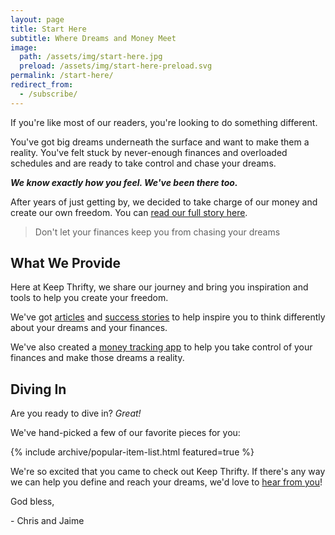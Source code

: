```yaml
---
layout: page
title: Start Here
subtitle: Where Dreams and Money Meet
image:
  path: /assets/img/start-here.jpg
  preload: /assets/img/start-here-preload.svg
permalink: /start-here/
redirect_from:
  - /subscribe/
---
```


If you're like most of our readers, you're looking to do something different.

You've got big dreams underneath the surface and want to make them a reality. You've felt stuck by never-enough finances and overloaded schedules and are ready to take control and chase your dreams.

___We know exactly how you feel. We've been there too.___

After years of just getting by, we decided to take charge of our money and create our own freedom. You can [read our full story here]({{site.url}}/our-story/).

> Don't let your finances keep you from chasing your dreams

## What We Provide

Here at Keep Thrifty, we share our journey and bring you inspiration and tools to help you create your freedom.

We've got [articles](/articles/) and [success stories](/freedom-stories/) to help inspire you to think differently about your dreams and your finances.

We've also created a [money tracking app](https://thrifty.keepthrifty.com) to help you take control of your finances and make those dreams a reality.

## Diving In

Are you ready to dive in? _Great!_

We've hand-picked a few of our favorite pieces for you:

{% include archive/popular-item-list.html featured=true %}

We're so excited that you came to check out Keep Thrifty. If there's any way we can help you define and reach your dreams, we'd love to [hear from you](/work-with-us/)!

God bless,

\- Chris and Jaime
